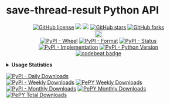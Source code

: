 # save-thread-result Python API

<p align="center">
  <a href="https://github.com/Shail-Shouryya/save-thread-result/blob/master/LICENSE"><img alt="GitHub license" src="https://img.shields.io/github/license/Shail-Shouryya/save-thread-result?color=yellow&labelColor=black"></a>
  <a href="https://docs.python.org/3/index.html">    <img src="https://img.shields.io/badge/python-3.6%2B-blue?labelColor=black"/></a>
  <a href="https://www.python.org/dev/peps/pep-0008"><img src="https://img.shields.io/badge/code%20style-PEP8-yellow.svg?labelColor=black"/></a>
  <a href="https://github.com/Shail-Shouryya/save-thread-result/stargazers"><img alt="GitHub stars" src="https://img.shields.io/github/stars/Shail-Shouryya/save-thread-result?color=blue&labelColor=black"></a>
  <a href="https://github.com/Shail-Shouryya/save-thread-result/network"><img alt="GitHub forks" src="https://img.shields.io/github/forks/Shail-Shouryya/save-thread-result?color=yellow&labelColor=black"></a>
  <br>
  <a href="https://badge.fury.io/py/save-thread-result"><img src="https://badge.fury.io/py/save-thread-result.svg" alt="PyPI version" height="20"></a>
  <br>
  <a href="https://pypi.org/project/save-thread-result/"><img alt="PyPI - Wheel" src="https://img.shields.io/pypi/wheel/save-thread-result?labelColor=black&label=PyPI%20-%20Wheel"></a>
  <a href="https://pypi.org/project/save-thread-result/#files/"><img alt="PyPI - Format" src="https://img.shields.io/pypi/format/save-thread-result?labelColor=black&label=PyPI%20-%20Format"></a>
  <a href="https://pypi.org/project/save-thread-result/#history/"><img alt="PyPI - Status" src="https://img.shields.io/pypi/status/save-thread-result?labelColor=black&label=PyPI%20-%20Status"></a>
  <br>
  <a href="https://pypi.org/project/save-thread-result/"><img alt="PyPI - Implementation" src="https://img.shields.io/pypi/implementation/save-thread-result?labelColor=black&label=PyPI%20-%20Implementation"></a>
  <a href="https://pypi.org/project/save-thread-result/"><img alt="PyPI - Python Version" src="https://img.shields.io/pypi/pyversions/save-thread-result?labelColor=black&label=PyPI%20-%20Python%20Version"></a>
  <br>
  <a href="https://codebeat.co/projects/github-com-shail-shouryya-save-thread-result-master"><img src="https://codebeat.co/badges/46b103ed-da79-4893-96af-ce95c9149532" alt="codebeat badge"/></a>
</p>

<details>
  <summary><b>Usage Statistics</b></summary>

- [PePy](https://pepy.tech/project/save-thread-result)
- [PyPi Stats](https://pypistats.org/packages/save-thread-result)
</details>
<p>
  <a href="https://pypistats.org/packages/save-thread-result"><img alt="PyPI - Daily Downloads" src="https://img.shields.io/pypi/dd/save-thread-result?labelColor=black&color=blue&label=PyPI%20downloads"></a>
  <br>
  <a href="https://pypistats.org/packages/save-thread-result"><img alt="PyPI - Weekly Downloads" src="https://img.shields.io/pypi/dw/save-thread-result?labelColor=black&color=yellow&label=PyPI%20downloads"></a>
  <a href="https://pepy.tech/project/save-thread-result"><img alt="PePY Weekly Downloads" src="https://static.pepy.tech/personalized-badge/save-thread-result?period=week&units=international_system&left_color=black&right_color=blue&left_text=PePY%20Downloads/week"></a>
  <br>
  <a href="https://pypistats.org/packages/save-thread-result"><img alt="PyPI - Monthly Downloads" src="https://img.shields.io/pypi/dm/save-thread-result?labelColor=black&color=blue&label=PyPI%20downloads"></a>
  <a href="https://pepy.tech/project/save-thread-result"><img alt="PePY Monthly Downloads" src="https://static.pepy.tech/personalized-badge/save-thread-result?period=month&units=international_system&left_color=black&right_color=yellow&left_text=PePY%20Downloads/month"></a>
  <br>
  <a href="https://pepy.tech/project/save-thread-result"><img alt="PePY Total Downloads" src="https://static.pepy.tech/personalized-badge/save-thread-result?period=total&units=international_system&left_color=black&right_color=yellow&left_text=PePY%20Downloads%20Total"></a>
</p>

